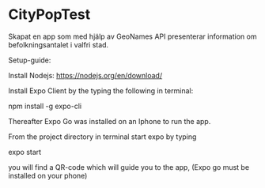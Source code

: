 # CityPopTest


Skapat en app som med hjälp av GeoNames API presenterar information om befolkningsantalet i valfri stad.

Setup-guide:

Install Nodejs: https://nodejs.org/en/download/

Install Expo Client by the typing the following in terminal:

npm install -g expo-cli

Thereafter Expo Go was installed on an Iphone to run the app.

From the project directory in terminal start expo by typing

expo start 

you will find a QR-code which will guide you to the app, (Expo go must be installed on your phone)

